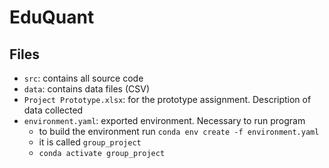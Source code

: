 # EduQuant

## Files
- `src`: contains all source code
- `data`: contains data files (CSV)
- `Project Prototype.xlsx`: for the prototype assignment. Description of data collected
- `environment.yaml`: exported environment. Necessary to run program
  - to build the environment run `conda env create -f environment.yaml`
  - it is called `group_project`
  - `conda activate group_project`